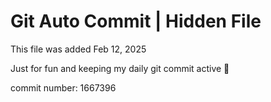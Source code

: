 # Git Auto Commit | Hidden File

This file was added Feb 12, 2025

Just for fun and keeping my daily git commit active 🤪

commit number: 1667396

